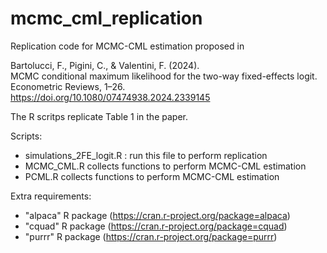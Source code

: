 # mcmc_cml_replication

Replication code for MCMC-CML estimation proposed in

Bartolucci, F., Pigini, C., & Valentini, F. (2024).  
MCMC conditional maximum likelihood for the two-way fixed-effects logit.  
Econometric Reviews, 1–26.  
https://doi.org/10.1080/07474938.2024.2339145

The R scritps replicate Table 1 in the paper.

Scripts:
- simulations_2FE_logit.R : run this file to perform replication
- MCMC_CML.R collects functions to perform MCMC-CML estimation
- PCML.R collects functions to perform MCMC-CML estimation



Extra requirements:
- "alpaca" R package (https://cran.r-project.org/package=alpaca)
- "cquad" R package (https://cran.r-project.org/package=cquad)
- "purrr" R package (https://cran.r-project.org/package=purrr) 



